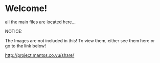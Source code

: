 Welcome!
====

all the main files are located here...

NOTICE:

The Images are not included in this! To view them, either see them here or go to the link below!

http://project.mantos.co.vu/share/


